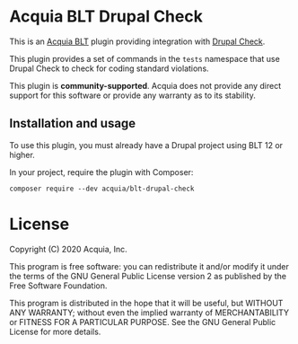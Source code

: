 Acquia BLT Drupal Check
====

This is an [Acquia BLT](https://github.com/acquia/blt) plugin providing integration with [Drupal Check](https://github.com/mglaman/drupal-check).

This plugin provides a set of commands in the `tests` namespace that use Drupal Check to check for coding standard violations.

This plugin is **community-supported**. Acquia does not provide any direct support for this software or provide any warranty as to its stability.

## Installation and usage

To use this plugin, you must already have a Drupal project using BLT 12 or higher.

In your project, require the plugin with Composer:

`composer require --dev acquia/blt-drupal-check`

# License

Copyright (C) 2020 Acquia, Inc.

This program is free software: you can redistribute it and/or modify it under the terms of the GNU General Public License version 2 as published by the Free Software Foundation.

This program is distributed in the hope that it will be useful, but WITHOUT ANY WARRANTY; without even the implied warranty of MERCHANTABILITY or FITNESS FOR A PARTICULAR PURPOSE.  See the GNU General Public License for more details.
